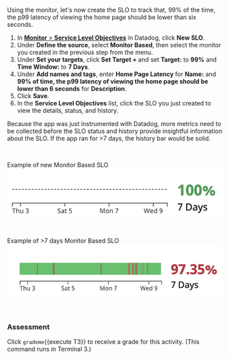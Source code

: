 Using the monitor, let's now create the SLO to track that, 99% of the time, the p99 latency of viewing the home page should be lower than six seconds.

1. In <a href="https://app.datadoghq.com/slo" target="_datadog">**Monitor** > **Service Level Objectives**</a>  in Datadog, click **New SLO**. 
2. Under **Define the source**, select **Monitor Based**, then select the monitor you created in the previous step from the menu.
3. Under **Set your targets**, click **Set Target +** and set **Target:** to **99%** and **Time Window:** to **7 Days**.
4. Under **Add names and tags**, enter **Home Page Latency** for **Name:** and **99% of time, the p99 latency of viewing the home page should be lower than 6 seconds** for **Description**.
5. Click **Save**.
6. In the **Service Level Objectives** list, click the SLO you just created to view the details, status, and history.

Because the app was just instrumented with Datadog, more metrics need to be collected before the SLO status and history provide insightful information about the SLO. If the app ran for >7 days, the history bar would be solid.

&nbsp;

Example of new Monitor Based SLO
![new SLO](createslo/assets/monitor-slo-new.png)

&nbsp;


Example of >7 days Monitor Based SLO
![old SLO](createslo/assets/monitor-slo-7-days.png)

&nbsp;

### Assessment
Click `grademe`{{execute T3}} to receive a grade for this activity. (This command runs in Terminal 3.)